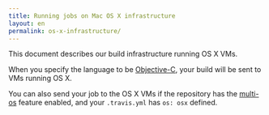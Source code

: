 ```yaml
---
title: Running jobs on Mac OS X infrastructure
layout: en
permalink: os-x-infrastructure/
---
```


<div id="toc"></div>

This document describes our build infrastructure running OS X VMs.

When you specify the language to be [Objective-C](/user/languages/objective-c),
your build will be sent to VMs running  OS X.

You can also send your job to the OS X VMs if the repository has the
[multi-os](/user/multi-os) feature enabled, and your `.travis.yml` has
`os: osx` defined.
